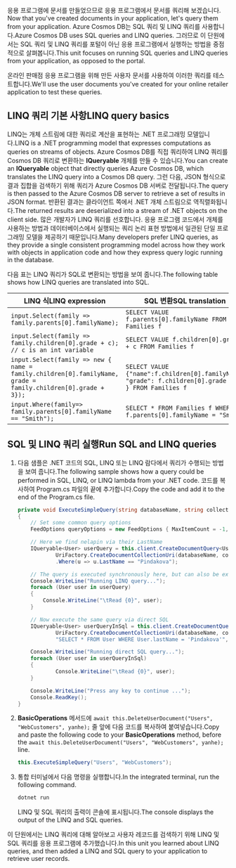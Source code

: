 <span data-ttu-id="21834-101"><!--TODO: Explain how to do ExecuteNext (pages closer to SDK imp) vs ToList (continuation token)--> 응용 프로그램에 문서를 만들었으므로 응용 프로그램에서 문서를 쿼리해 보겠습니다.</span><span class="sxs-lookup"><span data-stu-id="21834-101"><!--TODO: Explain how to do ExecuteNext (pages closer to SDK imp) vs ToList (continuation token)--> Now that you've created documents in your application, let's query them from your application.</span></span> <span data-ttu-id="21834-102">Azure Cosmos DB는 SQL 쿼리 및 LINQ 쿼리를 사용합니다.</span><span class="sxs-lookup"><span data-stu-id="21834-102">Azure Cosmos DB uses SQL queries and LINQ queries.</span></span> <span data-ttu-id="21834-103">그러므로 이 단원에서는 SQL 쿼리 및 LINQ 쿼리를 포털이 아닌 응용 프로그램에서 실행하는 방법을 중점적으로 살펴봅니다.</span><span class="sxs-lookup"><span data-stu-id="21834-103">This unit focuses on running SQL queries and LINQ queries from your application, as opposed to the portal.</span></span>

<span data-ttu-id="21834-104">온라인 판매점 응용 프로그램을 위해 만든 사용자 문서를 사용하여 이러한 쿼리를 테스트합니다.</span><span class="sxs-lookup"><span data-stu-id="21834-104">We'll use the user documents you've created for your online retailer application to test these queries.</span></span>

## <a name="linq-query-basics"></a><span data-ttu-id="21834-105">LINQ 쿼리 기본 사항</span><span class="sxs-lookup"><span data-stu-id="21834-105">LINQ query basics</span></span>

<span data-ttu-id="21834-106">LINQ는 개체 스트림에 대한 쿼리로 계산을 표현하는 .NET 프로그래밍 모델입니다.</span><span class="sxs-lookup"><span data-stu-id="21834-106">LINQ is a .NET programming model that expresses computations as queries on streams of objects.</span></span> <span data-ttu-id="21834-107">Azure Cosmos DB를 직접 쿼리하여 LINQ 쿼리를 Cosmos DB 쿼리로 변환하는 **IQueryable** 개체를 만들 수 있습니다.</span><span class="sxs-lookup"><span data-stu-id="21834-107">You can create an **IQueryable** object that directly queries Azure Cosmos DB, which translates the LINQ query into a Cosmos DB query.</span></span> <span data-ttu-id="21834-108">그런 다음, JSON 형식으로 결과 집합을 검색하기 위해 쿼리가 Azure Cosmos DB 서버로 전달됩니다.</span><span class="sxs-lookup"><span data-stu-id="21834-108">The query is then passed to the Azure Cosmos DB server to retrieve a set of results in JSON format.</span></span> <span data-ttu-id="21834-109">반환된 결과는 클라이언트 쪽에서 .NET 개체 스트림으로 역직렬화됩니다.</span><span class="sxs-lookup"><span data-stu-id="21834-109">The returned results are deserialized into a stream of .NET objects on the client side.</span></span> <span data-ttu-id="21834-110">많은 개발자가 LINQ 쿼리를 선호합니다. 응용 프로그램 코드에서 개체를 사용하는 방법과 데이터베이스에서 실행되는 쿼리 논리 표현 방법에서 일관된 단일 프로그래밍 모델을 제공하기 때문입니다.</span><span class="sxs-lookup"><span data-stu-id="21834-110">Many developers prefer LINQ queries, as they provide a single consistent programming model across how they work with objects in application code and how they express query logic running in the database.</span></span>

<span data-ttu-id="21834-111">다음 표는 LINQ 쿼리가 SQL로 변환되는 방법을 보여 줍니다.</span><span class="sxs-lookup"><span data-stu-id="21834-111">The following table shows how LINQ queries are translated into SQL.</span></span>

| <span data-ttu-id="21834-112">LINQ 식</span><span class="sxs-lookup"><span data-stu-id="21834-112">LINQ expression</span></span> | <span data-ttu-id="21834-113">SQL 변환</span><span class="sxs-lookup"><span data-stu-id="21834-113">SQL translation</span></span> |
|---|---|
| `input.Select(family => family.parents[0].familyName);`| `SELECT VALUE f.parents[0].familyName FROM Families f` |
|`input.Select(family => family.children[0].grade + c); // c is an int variable` | `SELECT VALUE f.children[0].grade + c FROM Families f` |
|`input.Select(family => new { name = family.children[0].familyName, grade = family.children[0].grade + 3});`| `SELECT VALUE {"name":f.children[0].familyName, "grade": f.children[0].grade + 3 } FROM Families f`|
|`input.Where(family=> family.parents[0].familyName == "Smith");`|`SELECT * FROM Families f WHERE f.parents[0].familyName = "Smith"`|

## <a name="run-sql-and-linq-queries"></a><span data-ttu-id="21834-114">SQL 및 LINQ 쿼리 실행</span><span class="sxs-lookup"><span data-stu-id="21834-114">Run SQL and LINQ queries</span></span>

1. <span data-ttu-id="21834-115">다음 샘플은 .NET 코드의 SQL, LINQ 또는 LINQ 람다에서 쿼리가 수행되는 방법을 보여 줍니다.</span><span class="sxs-lookup"><span data-stu-id="21834-115">The following sample shows how a query could be performed in SQL, LINQ, or LINQ lambda from your .NET code.</span></span> <span data-ttu-id="21834-116">코드를 복사하여 Program.cs 파일의 끝에 추가합니다.</span><span class="sxs-lookup"><span data-stu-id="21834-116">Copy the code and add it to the end of the Program.cs file.</span></span>

    ```csharp
    private void ExecuteSimpleQuery(string databaseName, string collectionName)
    {
        // Set some common query options
        FeedOptions queryOptions = new FeedOptions { MaxItemCount = -1, EnableCrossPartitionQuery = true };

        // Here we find nelapin via their LastName
        IQueryable<User> userQuery = this.client.CreateDocumentQuery<User>(
                UriFactory.CreateDocumentCollectionUri(databaseName, collectionName), queryOptions)
                .Where(u => u.LastName == "Pindakova");

        // The query is executed synchronously here, but can also be executed asynchronously via the IDocumentQuery<T> interface
        Console.WriteLine("Running LINQ query...");
        foreach (User user in userQuery)
        {
            Console.WriteLine("\tRead {0}", user);
        }

        // Now execute the same query via direct SQL
        IQueryable<User> userQueryInSql = this.client.CreateDocumentQuery<User>(
                UriFactory.CreateDocumentCollectionUri(databaseName, collectionName),
                "SELECT * FROM User WHERE User.lastName = 'Pindakova'", queryOptions );

        Console.WriteLine("Running direct SQL query...");
        foreach (User user in userQueryInSql)
        {
                Console.WriteLine("\tRead {0}", user);
        }

        Console.WriteLine("Press any key to continue ...");
        Console.ReadKey();
    }
    ```

1. <span data-ttu-id="21834-117">**BasicOperations** 메서드에 `await this.DeleteUserDocument("Users", "WebCustomers", yanhe);` 줄 앞에 다음 코드를 복사하여 붙여넣습니다.</span><span class="sxs-lookup"><span data-stu-id="21834-117">Copy and paste the following code to your **BasicOperations** method, before the `await this.DeleteUserDocument("Users", "WebCustomers", yanhe);` line.</span></span>

    ```csharp
    this.ExecuteSimpleQuery("Users", "WebCustomers");
    ```

1. <span data-ttu-id="21834-118">통합 터미널에서 다음 명령을 실행합니다.</span><span class="sxs-lookup"><span data-stu-id="21834-118">In the integrated terminal, run the following command.</span></span>

    ```bash
    dotnet run
    ```

    <span data-ttu-id="21834-119">LINQ 및 SQL 쿼리의 출력이 콘솔에 표시됩니다.</span><span class="sxs-lookup"><span data-stu-id="21834-119">The console displays the output of the LINQ and SQL queries.</span></span>

<span data-ttu-id="21834-120">이 단원에서는 LINQ 쿼리에 대해 알아보고 사용자 레코드를 검색하기 위해 LINQ 및 SQL 쿼리를 응용 프로그램에 추가했습니다.</span><span class="sxs-lookup"><span data-stu-id="21834-120">In this unit you learned about LINQ queries, and then added a LINQ and SQL query to your application to retrieve user records.</span></span>
